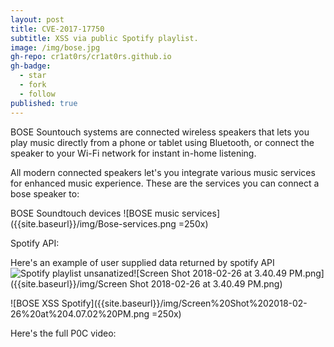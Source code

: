 ```yaml
---
layout: post
title: CVE-2017-17750
subtitle: XSS via public Spotify playlist.
image: /img/bose.jpg
gh-repo: cr1at0rs/cr1at0rs.github.io
gh-badge:
  - star
  - fork
  - follow
published: true
---
```

BOSE Sountouch systems are connected wireless speakers that lets you play music directly from a phone or tablet using Bluetooth, or connect the speaker to your Wi-Fi network for instant in-home listening.

All modern connected speakers let's you integrate various music services for enhanced music experience. These are the services you can connect a bose speaker to: 

BOSE Soundtouch devices ![BOSE music services]({{site.baseurl}}/img/Bose-services.png =250x)

Spotify API:

Here's an example of user supplied data returned by spotify API
![Spotify playlist unsanatized]({{site.baseurl}}/img/Screen%20Shot%202018-02-26%20at%203.40.49%20PM.png)![Screen Shot 2018-02-26 at 3.40.49 PM.png]({{site.baseurl}}/img/Screen Shot 2018-02-26 at 3.40.49 PM.png)

![BOSE XSS Spotify]({{site.baseurl}}/img/Screen%20Shot%202018-02-26%20at%204.07.02%20PM.png =250x)

Here's the full P0C video:
